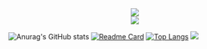 <!--
**free-tiu/free-tiu** is a ✨ _special_ ✨ repository because its `README.md` (this file) appears on your GitHub profile.

Here are some ideas to get you started:

- 🔭 I’m currently working on ...
- 🌱 I’m currently learning ...
- 👯 I’m looking to collaborate on ...
- 🤔 I’m looking for help with ...
- 💬 Ask me about ...
- 📫 How to reach me: ...
- 😄 Pronouns: ...
- ⚡ Fun fact: ...
-->
<div align="center">
	<img  src="https://visitor-badge.glitch.me/badge?page_id=sun0225SUN" />
</div>
<div align="center">
	<img  src="https://github-readme-streak-stats.herokuapp.com/?user=sun0225SUN" />
</div>


<!--
[![Anurag's GitHub stats](https://github-readme-stats.vercel.app/api?username=free-tiu)](https://github.com/free-tiu/github-readme-stats)
[![Readme Card](https://github-readme-stats.vercel.app/api/pin/?username=free-tiu&repo=github-readme-stats)](https://github.com/free-tiu/)
-->
![Anurag's GitHub stats](https://github-readme-stats.vercel.app/api?username=free-tiu&show_icons=true&theme=cobalt2)
[![Readme Card](https://github-readme-stats.vercel.app/api/pin/?username=free-tiu&repo=To_do_List&theme=cobalt2)](https://github.com/free-tiu/To_do_List)
[![Top Langs](https://github-readme-stats.vercel.app/api/top-langs/?username=free-tiu&layout=compact&theme=cobalt2)](https://github.com/free-tiu/)
![](https://activity-graph.herokuapp.com/graph?username=free-tiu&theme=github)



